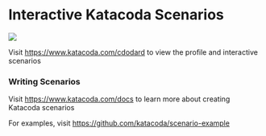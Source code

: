 # Interactive Katacoda Scenarios

[![](http://shields.katacoda.com/katacoda/cdodard/count.svg)](https://www.katacoda.com/cdodard "Get your profile on Katacoda.com")

Visit https://www.katacoda.com/cdodard to view the profile and interactive scenarios

### Writing Scenarios
Visit https://www.katacoda.com/docs to learn more about creating Katacoda scenarios

For examples, visit https://github.com/katacoda/scenario-example
